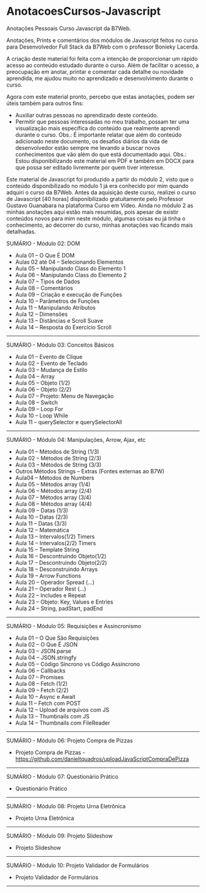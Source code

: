 # AnotacoesCursos-Javascript
Anotações  Pessoais Curso Javascript da B7Web.

Anotações, Prints e comentários dos módulos de Javascript feitos no curso para Desenvolvedor Full Stack da B7Web com o professor Bonieky Lacerda.

A criação deste material foi feita com a intenção de proporcionar um rápido acesso ao conteúdo estudado durante o curso. Além de facilitar o acesso, a preocupação em anotar, printar e comentar cada detalhe ou novidade aprendida, me ajudou muito no aprendizado e desenvolvimento durante o curso.

Agora com este material pronto, percebo que estas anotações, podem ser úteis também para outros fins:

- Auxiliar outras pessoas no aprendizado deste conteúdo.
- Permitir que pessoas interessadas no meu trabalho, possam ter uma visualização mais específica do conteúdo que realmente aprendi durante o curso. Obs.: É importante relatar que além do conteúdo adicionado neste documento, os desafios diários da vida de desenvolvedor estão sempre me levando a buscar novos conhecimentos que vão além do que está documentado aqui.
Obs.: Estou disponibilizando este material em PDF e também em DOCX para que possa ser editado livremente por quem tiver interesse.

Este material de Javascript foi produzido a partir do módulo 2, visto que o conteúdo disponibilizado no módulo 1 já era conhecido por mim quando adquiri o curso da B7Web.
Antes da aquisição deste curso, realizei o curso de Javascript [40 horas] disponibilizado gratuitamente pelo Professor Gustavo Guanabara na plataforma Curso em Vídeo.
Ainda no módulo 2 as minhas anotações aqui estão mais resumidas, pois apesar de existir conteúdos novos para mim neste módulo, algumas coisas eu já tinha o conhecimento, ao decorrer do curso, minhas anotações vao ficando mais detalhadas.

SUMÁRIO - Módulo 02: DOM

- Aula 01 – O Que É DOM
- Aulas 02 até 04 – Selecionando Elementos
- Aula 05 – Manipulando Class do Elemento 1
- Aula 06 – Manipulando Class do Elemento 2
- Aula 07 – Tipos de Dados
- Aula 08 – Comentários
- Aula 09 – Criação e execução de Funções
- Aula 10 – Parâmetros de Funções
- Aula 11 – Manipulando Atributos
- Aula 12 – Dimensões
- Aula 13 – Distâncias e Scroll Suave
- Aula 14 – Resposta do Exercício Scroll
___________________________________________________________________

SUMÁRIO - Módulo 03: Conceitos Básicos

- Aula 01 – Evento de Clique
- Aula 02 – Evento de Teclado
- Aula 03 – Mudança de Estilo
- Aula 04 – Array
- Aula 05 – Objeto (1/2)
- Aula 06 – Objeto (2/2)
- Aula 07 – Projeto: Menu de Navegação
- Aula 08 – Switch
- Aula 09 – Loop For
- Aula 10 – Loop While
- Aula 11 – querySelector e querySelectorAll
___________________________________________________________________

SUMÁRIO - Módulo 04: Manipulações, Arrow, Ajax, etc

- Aula 01 – Métodos de String (1/3)
- Aula 02 – Métodos de String (2/3)
- Aula 03 – Métodos de String (3/3)
- Outros Métodos Strings – Extras (Fontes externas ao B7W)
- Aula04 – Métodos de Numbers
- Aula 05 – Métodos array (1/4)
- Aula 06 – Métodos array (2/4)
- Aula 07 – Métodos array (3/4)
- Aula 08 – Métodos array (4/4)
- Aula 09 – Datas (1/3)
- Aula 10 – Datas (2/3)
- Aula 11 – Datas (3/3)
- Aula 12 – Matemática
- Aula 13 – Intervalos(1/2) Timers
- Aula 14 – Intervalos(2/2) Timers
- Aula 15 – Template String
- Aula 16 – Descontruindo Objeto(1/2)
- Aula 17 – Descontruindo Objeto(2/2)
- Aula 18 – Desconstruindo Arrays
- Aula 19 – Arrow Functions
- Aula 20 – Operador Spread (...)
- Aula 21 – Operador Rest (...)
- Aula 22 – Includes e Repeat
- Aula 23 – Objeto: Key, Values e Entries
- Aula 24 – String, padStart, padEnd
___________________________________________________________________

SUMÁRIO - Módulo 05: Requisições e Assincronismo

- Aula 01 – O Que São Requisições
- Aula 02 – O Que É JSON
- Aula 03 – JSON.parse
- Aula 04 – JSON.stringfy
- Aula 05 – Código Síncrono vs Código Assíncrono
- Aula 06 – Callbacks
- Aula 07 – Promises
- Aula 08 – Fetch (1/2)
- Aula 09 – Fetch (2/2)
- Aula 10 – Async e Await
- Aula 11 – Fetch com POST
- Aula 12 – Upload de arquivos com JS
- Aula 13 – Thumbnails com JS
- Aula 14 – Thumbnails com FileReader
___________________________________________________________________

SUMÁRIO - Módulo 06: Projeto Compra de Pizzas

- Projeto Compra de Pizzas - https://github.com/danieltquadros/uploadJavaScriptCompraDePizza
___________________________________________________________________

SUMÁRIO - Módulo 07: Questionário Prático

- Questionário Prático
___________________________________________________________________

SUMÁRIO - Módulo 08: Projeto Urna Eletrônica

- Projeto Urna Eletrônica
___________________________________________________________________

SUMÁRIO - Módulo 09: Projeto Slideshow

- Projeto Slideshow
___________________________________________________________________

SUMÁRIO - Módulo 10: Projeto Validador de Formulários

- Projeto Validador de Formulários
___________________________________________________________________
